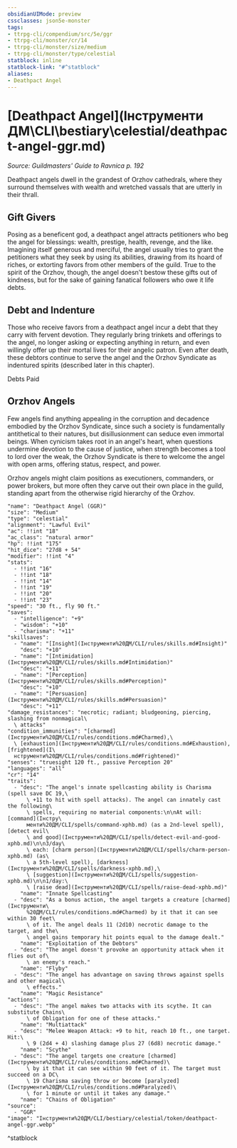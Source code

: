 ```yaml
---
obsidianUIMode: preview
cssclasses: json5e-monster
tags:
- ttrpg-cli/compendium/src/5e/ggr
- ttrpg-cli/monster/cr/14
- ttrpg-cli/monster/size/medium
- ttrpg-cli/monster/type/celestial
statblock: inline
statblock-link: "#^statblock"
aliases:
- Deathpact Angel
---
```

# [Deathpact Angel](Інструменти ДМ\CLI\bestiary\celestial/deathpact-angel-ggr.md)
*Source: Guildmasters' Guide to Ravnica p. 192*  

Deathpact angels dwell in the grandest of Orzhov cathedrals, where they surround themselves with wealth and wretched vassals that are utterly in their thrall.

## Gift Givers

Posing as a beneficent god, a deathpact angel attracts petitioners who beg the angel for blessings: wealth, prestige, health, revenge, and the like. Imagining itself generous and merciful, the angel usually tries to grant the petitioners what they seek by using its abilities, drawing from its hoard of riches, or extorting favors from other members of the guild. True to the spirit of the Orzhov, though, the angel doesn't bestow these gifts out of kindness, but for the sake of gaining fanatical followers who owe it life debts.

## Debt and Indenture

Those who receive favors from a deathpact angel incur a debt that they carry with fervent devotion. They regularly bring trinkets and offerings to the angel, no longer asking or expecting anything in return, and even willingly offer up their mortal lives for their angelic patron. Even after death, these debtors continue to serve the angel and the Orzhov Syndicate as indentured spirits (described later in this chapter).

Debts Paid

## Orzhov Angels

Few angels find anything appealing in the corruption and decadence embodied by the Orzhov Syndicate, since such a society is fundamentally antithetical to their natures, but disillusionment can seduce even immortal beings. When cynicism takes root in an angel's heart, when questions undermine devotion to the cause of justice, when strength becomes a tool to lord over the weak, the Orzhov Syndicate is there to welcome the angel with open arms, offering status, respect, and power.

Orzhov angels might claim positions as executioners, commanders, or power brokers, but more often they carve out their own place in the guild, standing apart from the otherwise rigid hierarchy of the Orzhov.

```statblock
"name": "Deathpact Angel (GGR)"
"size": "Medium"
"type": "celestial"
"alignment": "Lawful Evil"
"ac": !!int "18"
"ac_class": "natural armor"
"hp": !!int "175"
"hit_dice": "27d8 + 54"
"modifier": !!int "4"
"stats":
  - !!int "16"
  - !!int "18"
  - !!int "14"
  - !!int "19"
  - !!int "20"
  - !!int "23"
"speed": "30 ft., fly 90 ft."
"saves":
  - "intelligence": "+9"
  - "wisdom": "+10"
  - "charisma": "+11"
"skillsaves":
  - "name": "[Insight](Інструменти%20ДМ/CLI/rules/skills.md#Insight)"
    "desc": "+10"
  - "name": "[Intimidation](Інструменти%20ДМ/CLI/rules/skills.md#Intimidation)"
    "desc": "+11"
  - "name": "[Perception](Інструменти%20ДМ/CLI/rules/skills.md#Perception)"
    "desc": "+10"
  - "name": "[Persuasion](Інструменти%20ДМ/CLI/rules/skills.md#Persuasion)"
    "desc": "+11"
"damage_resistances": "necrotic; radiant; bludgeoning, piercing, slashing from nonmagical\
  \ attacks"
"condition_immunities": "[charmed](Інструменти%20ДМ/CLI/rules/conditions.md#Charmed),\
  \ [exhaustion](Інструменти%20ДМ/CLI/rules/conditions.md#Exhaustion), [frightened](І\
  нструменти%20ДМ/CLI/rules/conditions.md#Frightened)"
"senses": "truesight 120 ft., passive Perception 20"
"languages": "all"
"cr": "14"
"traits":
  - "desc": "The angel's innate spellcasting ability is Charisma (spell save DC 19,\
      \ +11 to hit with spell attacks). The angel can innately cast the following\
      \ spells, requiring no material components:\n\nAt will: [command](Інстру\
      менти%20ДМ/CLI/spells/command-xphb.md) (as a 2nd-level spell), [detect evil\
      \ and good](Інструменти%20ДМ/CLI/spells/detect-evil-and-good-xphb.md)\n\n3/day\
      \ each: [charm person](Інструменти%20ДМ/CLI/spells/charm-person-xphb.md) (as\
      \ a 5th-level spell), [darkness](Інструменти%20ДМ/CLI/spells/darkness-xphb.md),\
      \ [suggestion](Інструменти%20ДМ/CLI/spells/suggestion-xphb.md)\n\n1/day:\
      \ [raise dead](Інструменти%20ДМ/CLI/spells/raise-dead-xphb.md)"
    "name": "Innate Spellcasting"
  - "desc": "As a bonus action, the angel targets a creature [charmed](Інструменти\
      %20ДМ/CLI/rules/conditions.md#Charmed) by it that it can see within 30 feet\
      \ of it. The angel deals 11 (2d10) necrotic damage to the target, and the\
      \ angel gains temporary hit points equal to the damage dealt."
    "name": "Exploitation of the Debtors"
  - "desc": "The angel doesn't provoke an opportunity attack when it flies out of\
      \ an enemy's reach."
    "name": "Flyby"
  - "desc": "The angel has advantage on saving throws against spells and other magical\
      \ effects."
    "name": "Magic Resistance"
"actions":
  - "desc": "The angel makes two attacks with its scythe. It can substitute Chains\
      \ of Obligation for one of these attacks."
    "name": "Multiattack"
  - "desc": "Melee Weapon Attack: +9 to hit, reach 10 ft., one target. Hit:\
      \ 9 (2d4 + 4) slashing damage plus 27 (6d8) necrotic damage."
    "name": "Scythe"
  - "desc": "The angel targets one creature [charmed](Інструменти%20ДМ/CLI/rules/conditions.md#Charmed)\
      \ by it that it can see within 90 feet of it. The target must succeed on a DC\
      \ 19 Charisma saving throw or become [paralyzed](Інструменти%20ДМ/CLI/rules/conditions.md#Paralyzed)\
      \ for 1 minute or until it takes any damage."
    "name": "Chains of Obligation"
"source":
  - "GGR"
"image": "Інструменти%20ДМ/CLI/bestiary/celestial/token/deathpact-angel-ggr.webp"
```
^statblock